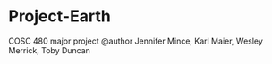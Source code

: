 # Project-Earth
COSC 480 major project
@author Jennifer Mince, Karl Maier, Wesley Merrick, Toby Duncan